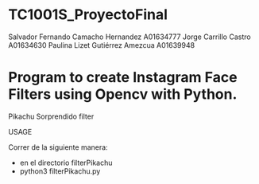 # TC1001S_ProyectoFinal

Salvador Fernando Camacho Hernandez A01634777
Jorge Carrillo Castro A01634630
Paulina Lizet Gutiérrez Amezcua A01639948

# Program to create Instagram Face Filters using Opencv with Python.

Pikachu Sorprendido filter

USAGE

Correr de la siguiente manera:
- en el directorio filterPikachu
- python3 filterPikachu.py
